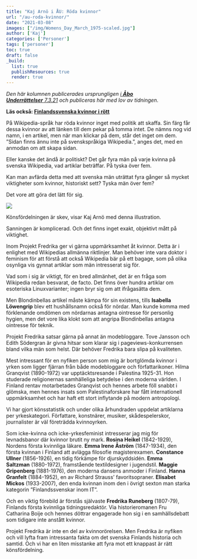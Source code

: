 ```yaml
---
title: "Kaj Arnö i ÅU: Röda kvinnor"
url: "/au-roda-kvinnor/"
date: "2021-03-08"
images: ["/img/Womens_Day_March_1975-scaled.jpg"]
author: ['Kaj']
categories: ['Personer']
tags: ['personer']
toc: true
draft: false
_build:
  list: true
  publishResources: true
  render: true
---
```


_Den här kolumnen publicerades ursprungligen [i **Åbo Underrättelser** 7.3.21](https://abounderrattelser.fi/roda-kvinnor/) och publiceras här med lov av tidningen._

**Läs också: [Finlandssvenska kvinnor i rött](https://projektfredrika.fi/finlandssvenska-kvinnor/)**

På Wikipedia-språk har röda kvinnor inget med politik att skaffa. Sin färg får dessa kvinnor av att länken till dem pekar på tomma intet. De nämns nog vid namn, i en artikel, men när man klickar på dem, står det inget om dem. ”Sidan finns ännu inte på svenskspråkiga Wikipedia.”, anges det, med en anmodan om att skapa sidan.

Eller kanske det ändå är politiskt? Det går fyra män på varje kvinna på svenska Wikipedia, vad artiklar beträffar. På tyska över fem.  
  
Kan man avfärda detta med att svenska män uträttat fyra gånger så mycket viktigheter som kvinnor, historiskt sett? Tyska män över fem?

Det vore att göra det lätt för sig. 

![](https://abounderrattelser.fi/wp-content/uploads/2021/03/kvinnodagskolumnen-arno.jpg)

Könsfördelningen är skev, visar Kaj Arnö med denna illustration.

Sanningen är komplicerad. Och det finns inget exakt, objektivt mått på viktighet. 

Inom Projekt Fredrika ger vi gärna uppmärksamhet åt kvinnor. Detta är i enlighet med Wikipedias allmänna riktlinjer. Man behöver inte vara doktor i feminism för att förstå att också Wikipedia bär på ett bagage, som på olika osynliga vis gynnat artiklar som män intresserat sig för. 

Vad som i sig är viktigt, för en bred allmänhet, det är en fråga som Wikipedia redan besvarat, de facto. Det finns över hundra artiklar om esoteriska Linuxvarianter; ingen bryr sig om att ifrågasätta dem.  
  
Men Blondinbellas artikel måste kämpa för sin existens, tills **Isabella Löwengrip** blev ett hushållsnamn också för nördar. Man kunde komma med förklenande omdömen om nördarnas antagna ointresse för personlig hygien, men det vore lika klokt som att angripa Blondinbellas antagna ointresse för teknik.

Projekt Fredrika satsar gärna på annat än modebloggare. Tove Jansson och Edith Södergran är givna hitsar som klarar sig i pageviews-konkurrensen bland vilka män som helst. Där behöver Fredrika bara slipa på kvaliteten. 

Mest intressant för en nyfiken person som mig är bortglömda kvinnor i yrken som ligger fjärran från både modebloggare och författarikoner. Hilma Granqvist (1890-1972) var upptäcktsresande i Palestina 1925-31. Hon studerade religionernas samhälleliga betydelse i den moderna världen. I Finland rentav motarbetades Granqvist och hennes arbete föll snabbt i glömska, men hennes insats som Palestinaforskare har fått internationell uppmärksamhet och har haft ett stort inflytande på modern antropologi. 

Vi har gjort könsstatistik och under olika århundraden uppdelat artiklarna per yrkeskategori. Författare, konstnärer, musiker, skådespelerskor, journalister är väl företrädda kvinnoyrken. 

Som icke-kvinna och icke-yrkesfeminist intresserar jag mig för levnadsbanor där kvinnor brutit ny mark. **Rosina Heikel** (1842-1929), Nordens första kvinnliga läkare. **Emma Irene Åström** (1847-1934), den första kvinnan i Finland att avlägga filosofie magisterexamen. **Constance Ullner** (1856-1926), en tidig förkämpe för djurskyddsidén. **Emma Saltzman** (1880-1972), framstående textildesigner i jugendstil. **Maggie Gripenberg** (1881-1976), den moderna dansens anmoder i Finland. **Hanna Granfelt** (1884-1952), en av Richard Strauss’ favoritsopraner. **Elisabet Mickos** (1933-2007), den enda kvinnan inom den i övrigt sexton man starka kategorin ”Finlandssvenskar inom IT”. 

Och en viktig förebild är förstås självaste **Fredrika Runeberg** (1807-79), Finlands första kvinnliga tidningsredaktör. Via historieromanen Fru Catharina Boije och hennes döttrar engagerade hon sig i en samhällsdebatt som tidigare inte anstått kvinnor. 

Projekt Fredrika är inte en del av kvinnorörelsen. Men Fredrika är nyfiken och vill lyfta fram intressanta fakta om det svenska Finlands historia och samtid. Och vi har en liten misstanke att fyra mot ett knappast är rätt könsfördelning. 

  
